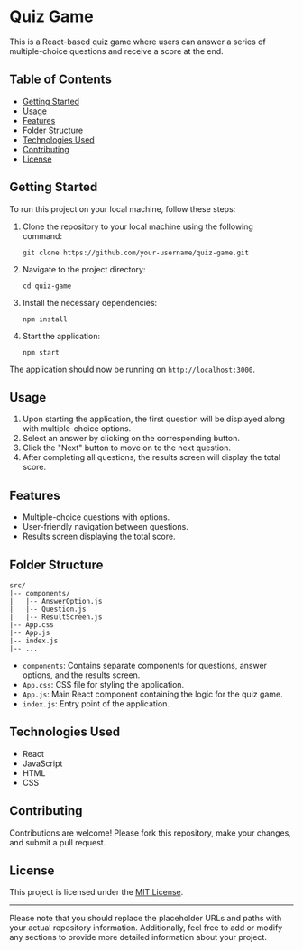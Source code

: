 # Quiz Game

This is a React-based quiz game where users can answer a series of multiple-choice questions and receive a score at the end.

## Table of Contents

- [Getting Started](#getting-started)
- [Usage](#usage)
- [Features](#features)
- [Folder Structure](#folder-structure)
- [Technologies Used](#technologies-used)
- [Contributing](#contributing)
- [License](#license)

## Getting Started

To run this project on your local machine, follow these steps:

1. Clone the repository to your local machine using the following command:

   ```
   git clone https://github.com/your-username/quiz-game.git
   ```

2. Navigate to the project directory:

   ```
   cd quiz-game
   ```

3. Install the necessary dependencies:

   ```
   npm install
   ```

4. Start the application:

   ```
   npm start
   ```

The application should now be running on `http://localhost:3000`.

## Usage

1. Upon starting the application, the first question will be displayed along with multiple-choice options.
2. Select an answer by clicking on the corresponding button.
3. Click the "Next" button to move on to the next question.
4. After completing all questions, the results screen will display the total score.

## Features

- Multiple-choice questions with options.
- User-friendly navigation between questions.
- Results screen displaying the total score.

## Folder Structure

```
src/
|-- components/
|   |-- AnswerOption.js
|   |-- Question.js
|   |-- ResultScreen.js
|-- App.css
|-- App.js
|-- index.js
|-- ...
```

- `components`: Contains separate components for questions, answer options, and the results screen.
- `App.css`: CSS file for styling the application.
- `App.js`: Main React component containing the logic for the quiz game.
- `index.js`: Entry point of the application.

## Technologies Used

- React
- JavaScript
- HTML
- CSS

## Contributing

Contributions are welcome! Please fork this repository, make your changes, and submit a pull request.

## License

This project is licensed under the [MIT License](LICENSE).

---

Please note that you should replace the placeholder URLs and paths with your actual repository information. Additionally, feel free to add or modify any sections to provide more detailed information about your project.
